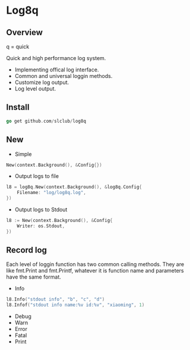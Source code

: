 # Log8q

## Overview
q = quick

Quick and high performance log system.

- Implementing offical log interface.
- Common and universal loggin methods.
- Customize log output.
- Log level output.

## Install

```go
go get github.com/slclub/log8q
```

## New

- Simple

```go
New(context.Background(), &Config{})
```

- Output logs to file

```go
l8 = log8q.New(context.Background(), &log8q.Config{
    Filename: "log/log8q.log",
})
```

- Output logs to Stdout

```go
l8 := New(context.Background(), &Config{
    Writer: os.Stdout,
})
```

## Record log

Each level of loggin function has two common calling methods. 
They are like fmt.Print and fmt.Printf, whatever it is function name and parameters
have the same format.

- Info
```go
l8.Info("stdout info", "b", "c", "d")
l8.Infof("stdout info name:%v id:%v", "xiaoming", 1)
```

- Debug
- Warn
- Error
- Fatal
- Print


